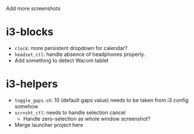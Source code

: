 Add more screenshots

# i3-blocks
* `clock`: more persistent dropdown for calendar?
* `headset_ctl`: handle absence of headphones properly.
* Add something to detect Wacom tablet

# i3-helpers
* `toggle_gaps.sh`: 10 (default gaps value) needs to be taken from i3 config somehow
* `scrnsht_ctl`: needs to handle selection cancel
    * Handle zero-selection as whole window screenshot?
* Merge launcher project here
